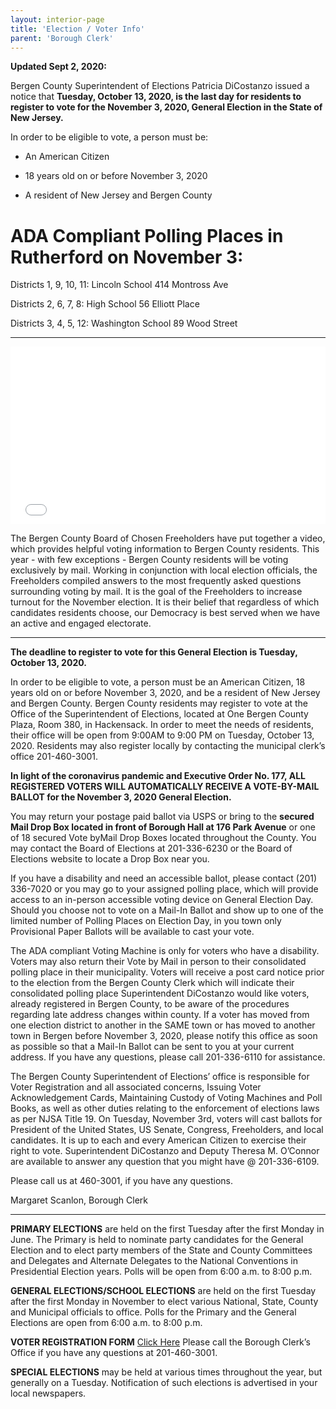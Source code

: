 ```yaml
---
layout: interior-page
title: 'Election / Voter Info'
parent: 'Borough Clerk'
---
```



**Updated Sept 2, 2020:**

Bergen County Superintendent of Elections Patricia DiCostanzo issued a notice that **Tuesday, October 13, 2020, is the last day for residents to register to vote for the November 3, 2020, General Election in the State of New Jersey.**

In order to be eligible to vote, a person must be:

- An American Citizen

- 18 years old on or before November 3, 2020

- A resident of New Jersey and Bergen County


# ADA Compliant Polling Places in Rutherford on November 3:

Districts 1, 9, 10, 11: Lincoln School 414 Montross Ave

Districts 2, 6, 7, 8: High School 56 Elliott Place

Districts 3, 4, 5, 12: Washington School 89 Wood Street

---
<style>
.yt-container {
    position: relative;
    width: 100%;
    height: 0;
    padding-bottom: 56.25%;
}
.yt-video {
    position: absolute;
    top: 0;
    left: 0;
    width: 100%;
    height: 100%;
}
</style>
<div class="yt-container">
<iframe src="//www.youtube.com/embed/Z0nva8m00xU" frameborder="0" allowfullscreen class="yt-video"></iframe>
</div>

The Bergen County Board of Chosen Freeholders have put together a video, which provides helpful voting information to Bergen County residents. This year - with few exceptions - Bergen County residents will be voting exclusively by mail. Working in conjunction with local election officials, the Freeholders compiled answers
to the most frequently asked questions surrounding voting by mail. It is the goal of the Freeholders to increase turnout for the November election. It is their belief that regardless of which candidates residents choose, our Democracy is best served when we have an active and engaged electorate.

---


**The deadline to register to vote for this General Election is Tuesday, October 13, 2020.** 

In order to be eligible to vote, a person must be an American Citizen, 18 years old on or before November 3, 2020, and be a resident of New Jersey and Bergen County.
Bergen County residents may register to vote at the Office of the Superintendent of Elections, located at One Bergen County Plaza, Room 380, in Hackensack. In order to meet the needs of residents, their office will be open from 9:00AM to 9:00 PM on Tuesday, October 13, 2020. Residents may also register locally by contacting the municipal clerk’s office 201-460-3001.

**In light of the coronavirus pandemic and Executive Order No. 177, ALL REGISTERED VOTERS WILL AUTOMATICALLY RECEIVE A VOTE-BY-MAIL BALLOT for the November 3, 2020 General Election.** 

You may return your postage paid ballot via USPS or bring to the **secured Mail Drop Box located in front of Borough Hall at 176 Park Avenue** or one of 18 secured Vote byMail Drop Boxes located throughout the County. You may contact the Board of Elections at 201-336-6230 or the Board of Elections website to locate a Drop Box near you.

If you have a disability and need an accessible ballot, please contact (201) 336-7020 or you may go to your assigned polling place, which will provide access to an in-person accessible voting device on General Election Day. Should you choose not to vote on a Mail-In Ballot and show up to one of the limited number of Polling Places on Election Day, in you town only Provisional Paper Ballots will be available to cast your vote. 

The ADA compliant Voting Machine is only for voters who have a disability. Voters may also return their Vote by Mail in person to their consolidated polling place in their municipality. Voters will receive a post card notice prior to the election from the Bergen County Clerk which will indicate their consolidated polling place Superintendent DiCostanzo would like voters, already registered in Bergen County, to be aware of the procedures regarding late address changes within county. If a voter has moved from one election district to another in the SAME town or has moved to another town in Bergen before November 3, 2020, please notify this office as soon as possible so that a Mail-In Ballot can be sent to you at your current address. If you have any questions, please call 201-336-6110 for assistance.

The Bergen County Superintendent of Elections’ office is responsible for Voter Registration and all associated concerns, Issuing Voter Acknowledgement Cards, Maintaining Custody of Voting Machines and Poll Books, as well as other duties relating to the enforcement of elections laws as per NJSA Title 19. On Tuesday, November 3rd, voters will cast ballots for President of the United States, US Senate, Congress, Freeholders, and local candidates. It is up to each and every American Citizen to exercise their right to vote. Superintendent DiCostanzo and Deputy Theresa M. O’Connor are available to answer any question that you might have @ 201-336-6109.

Please call us at 460-3001, if you have any questions.

Margaret Scanlon, Borough Clerk

---------

**PRIMARY ELECTIONS** are held on the first Tuesday after the first Monday in June. The Primary is held to nominate party candidates for the General Election and to elect party members of the State and County Committees and Delegates and Alternate Delegates to the National Conventions in Presidential Election years. Polls will be open from 6:00 a.m. to 8:00 p.m.

**GENERAL ELECTIONS/SCHOOL ELECTIONS** are held on the first Tuesday after the first Monday in November to elect various National, State, County and Municipal officials to office. Polls for the Primary and the General Elections are open from 6:00 a.m. to 8:00 p.m.

**VOTER REGISTRATION FORM** [Click Here](https://www.state.nj.us/state/elections/voter-registration.shtml)
Please call the Borough Clerk’s Office if you have any questions at 201-460-3001.

**SPECIAL ELECTIONS** may be held at various times throughout the year, but generally on a Tuesday. Notification of such elections is advertised in your local newspapers.


